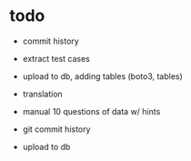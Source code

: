 # todo

- commit history
- extract test cases
- upload to db, adding tables (boto3, tables)
- translation

- manual 10 questions of data w/ hints
- git commit history
- upload to db
